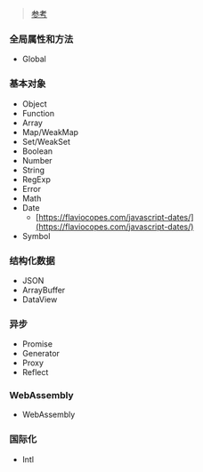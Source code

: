 > [参考](https://developer.mozilla.org/zh-CN/docs/Web/JavaScript/Reference/Global_Objects)

### 全局属性和方法
- Global

### 基本对象
- Object
- Function
- Array
- Map/WeakMap
- Set/WeakSet
- Boolean
- Number
- String
- RegExp
- Error
- Math
- Date
  + [https://flaviocopes.com/javascript-dates/](https://flaviocopes.com/javascript-dates/)
- Symbol

### 结构化数据
- JSON
- ArrayBuffer
- DataView

### 异步
- Promise
- Generator
- Proxy
- Reflect

### WebAssembly
- WebAssembly

### 国际化
- Intl